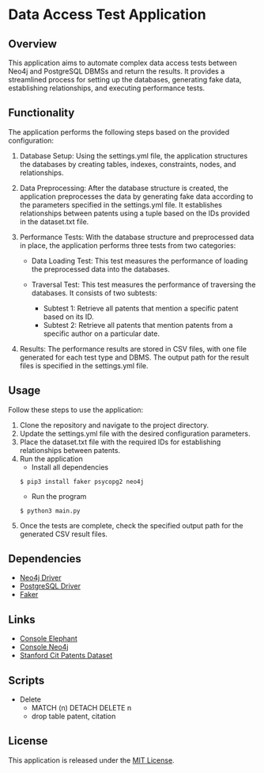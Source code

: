 # Data Access Test Application

## Overview
This application aims to automate complex data access tests between Neo4j and PostgreSQL DBMSs and return the results. It provides a streamlined process for setting up the databases, generating fake data, establishing relationships, and executing performance tests.

## Functionality
The application performs the following steps based on the provided configuration:

1. Database Setup: Using the settings.yml file, the application structures the databases by creating tables, indexes, constraints, nodes, and relationships.

2. Data Preprocessing: After the database structure is created, the application preprocesses the data by generating fake data according to the parameters specified in the settings.yml file. It establishes relationships between patents using a tuple based on the IDs provided in the dataset.txt file.

3. Performance Tests: With the database structure and preprocessed data in place, the application performs three tests from two categories:

   - Data Loading Test: This test measures the performance of loading the preprocessed data into the databases.

   - Traversal Test: This test measures the performance of traversing the databases. It consists of two subtests:
     - Subtest 1: Retrieve all patents that mention a specific patent based on its ID.
     - Subtest 2: Retrieve all patents that mention patents from a specific author on a particular date.

4. Results: The performance results are stored in CSV files, with one file generated for each test type and DBMS. The output path for the result files is specified in the settings.yml file.

## Usage
Follow these steps to use the application:

1. Clone the repository and navigate to the project directory.
2. Update the settings.yml file with the desired configuration parameters.
3. Place the dataset.txt file with the required IDs for establishing relationships between patents.
4. Run the application
   - Install all dependencies
    ```
    $ pip3 install faker psycopg2 neo4j
    ```
   - Run the program
    ```
    $ python3 main.py
    ```
5. Once the tests are complete, check the specified output path for the generated CSV result files.

## Dependencies
- [Neo4j Driver](https://neo4j.com/docs/api/python-driver/current/)
- [PostgreSQL Driver](https://www.psycopg.org/)
- [Faker](https://pypi.org/project/Faker/)

## Links
 - [Console Elephant](https://api.elephantsql.com/console/10e20769-a11f-44b8-9721-a8304dcca3eb/details)
 - [Console Neo4j](https://workspace-preview.neo4j.io/workspace/query)
 - [Stanford Cit Patents Dataset](https://snap.stanford.edu/data/cit-Patents.html)

## Scripts
 - Delete
    - MATCH (n) DETACH DELETE n
    - drop table patent, citation

## License
This application is released under the [MIT License](LICENSE).
